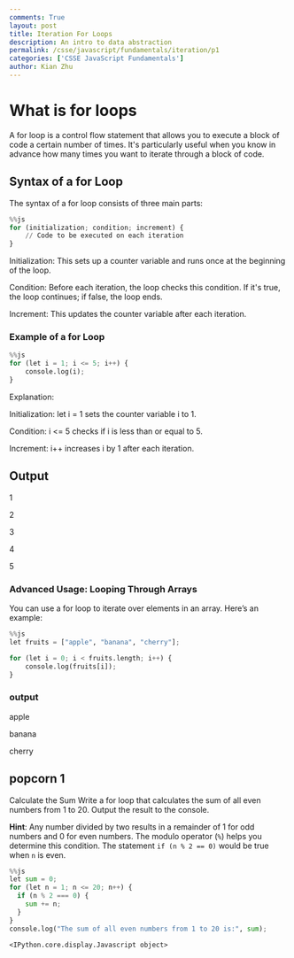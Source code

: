 ```yaml
---
comments: True
layout: post
title: Iteration For Loops
description: An intro to data abstraction
permalink: /csse/javascript/fundamentals/iteration/p1
categories: ['CSSE JavaScript Fundamentals']
author: Kian Zhu
---
```


# What is for loops

A for loop is a control flow statement that allows you to execute a block of code a certain number of times. It's particularly useful when you know in advance how many times you want to iterate through a block of code.

## Syntax of a for Loop
The syntax of a for loop consists of three main parts:


```python
%%js 
for (initialization; condition; increment) {
    // Code to be executed on each iteration
}

```

Initialization: This sets up a counter variable and runs once at the beginning of the loop.

Condition: Before each iteration, the loop checks this condition. If it's true, the loop continues; if false, the loop ends.

Increment: This updates the counter variable after each iteration.

### Example of a for Loop


```python
%%js 
for (let i = 1; i <= 5; i++) {
    console.log(i);
}

```

Explanation:

Initialization: let i = 1 sets the counter variable i to 1.

Condition: i <= 5 checks if i is less than or equal to 5.

Increment: i++ increases i by 1 after each iteration.

## Output
1

2

3

4

5


### Advanced Usage: Looping Through Arrays
You can use a for loop to iterate over elements in an array. Here’s an example:


```python
%%js 
let fruits = ["apple", "banana", "cherry"];

for (let i = 0; i < fruits.length; i++) {
    console.log(fruits[i]);
}

```

### output
apple

banana

cherry


## popcorn 1
Calculate the Sum
 Write a for loop that calculates the sum of all even numbers from 1 to 20. Output the result to the console.

**Hint**: Any number divided by two results in a remainder of 1 for odd numbers and 0 for even numbers. The modulo operator (`%`) helps you determine this condition. The statement `if (n % 2 == 0)` would be true when `n` is even.


```python
%%js 
let sum = 0;
for (let n = 1; n <= 20; n++) {
  if (n % 2 === 0) {
    sum += n;
  }
}
console.log("The sum of all even numbers from 1 to 20 is:", sum);

```


    <IPython.core.display.Javascript object>

